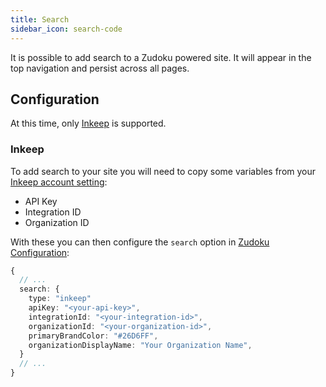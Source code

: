 ```yaml
---
title: Search
sidebar_icon: search-code
---
```


It is possible to add search to a Zudoku powered site. It will appear in the top navigation and persist across all pages.

## Configuration

At this time, only [Inkeep](https://inkeep.com/) is supported.

### Inkeep

To add search to your site you will need to copy some variables from your [Inkeep account setting](https://portal.inkeep.com/):

- API Key
- Integration ID
- Organization ID

With these you can then configure the `search` option in [Zudoku Configuration](./overview.md):

```typescript
{
  // ...
  search: {
    type: "inkeep"
    apiKey: "<your-api-key>",
    integrationId: "<your-integration-id>",
    organizationId: "<your-organization-id>",
    primaryBrandColor: "#26D6FF",
    organizationDisplayName: "Your Organization Name",
  }
  // ...
}
```
